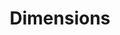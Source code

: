 ---
layout: default
bigquery: https://console.cloud.google.com/bigquery?p=covid-19-dimensions-ai&page=table&d=data&t=publications
contributors: Digital Science, https://www.digital-science.com/
cost: Free for personal, non-commercial use.
description: Dimensions contains more than 100 million publications, ranging from
  articles published in scholarly journals, books and book chapters, to preprints
  and conference proceedings. All publications are contextualized with linked data
  sets, funding, publications, patents, clinical trials, and policy documents. You
  can also view associated categories, funders, institutions, and researcher profiles.
documentation: https://docs.dimensions.ai/bigquery/index.html
last_edit: 04/07/2022, 20:44:02
location: https://www.dimensions.ai/products/free/
maintained_by: Digital Science, https://www.digital-science.com/
schema_fields:
- jurisdiction
- pmcid
- aliases
- proceedings_title
- license
- funding_amount
- end_year
- funding_details
- assignee_orgs
- acknowledgements
- id
- language
- citations_count
- embargo_date
- application_number
- concepts
- priority_year
- family_count
- open_access_categories
- original_assignee_orgs
- mesh_headings
- description
- year
- active_years
- date_normal
- family_id
- current_assignee_countries
- phase
- citation_string
- category_icrp_ct
- linkout
- repository_id
- original_abstract
- pages
- funding_currency
- arxiv_id
- research_org_countries
- citations
- kind
- research_orgs
- registry
- category_for
- grant_number
- funding_cny
- abstract
- category_uoa
- date_modified
- category_icrp_cso
- labels
- category_hrcs_rac
- end_date
- publication_year
- publication_date
- book_title
- funder_orgs
- cited_by_ids
- isbn
- category_rcdc
- issue
- acronyms
- status
- email_address
- research_org_city_names
- funding_aud
- original_assignee_countries
- categories
- funding_jpy
- current_assignee
- created_date
- filing_status
- granted_date
- filing_year
- category_hrcs_hc
- acronym
- associated_publication_arxiv_id
- pmid
- investigators
- funding_gbp
- established
- legal_events
- title
- research_org_state_codes
- altmetrics
- associated_publication_doi
- open_access_categories_v2
- funder_org
- gender
- wikipedia_url
- date_online
- date_print
- types
- external_ids
- filing_date
- funding_cad
- publisher
- supporting_grant_ids
- repository_url
- associated_grant_ids
- category_sdg
- funder_org_countries
- original_assignee
- researcher_ids
- research_org_state_names
- clinical_trial_ids
- funder_org_cities
- eisbn
- funder_countries
- patent_ids
- expiration_date
- address
- date_inserted
- category_hra
- date_imported_gbq
- resulting_publication_doi
- links
- priority_date
- metrics
- conditions
- associated_publication_pmid
- volume
- cpc
- research_org_country_names
- associated_publication_id
- journal_lists
- current_assignee_orgs
- research_org_cities
- original_title
- assignee_countries
- legal_status
- brief_title
- family_members_ids
- date
- foa_number
- start_year
- expiration_year
- funder_org_state_codes
- publication_ids
- journal
- type
- doi
- organisation_details
- category_bra
- mesh_terms
- funding_usd
- relationships
- resulting_publication_ids
- name
- reference_ids
- granted_year
- inventor_names
- subtitles
- conference
- repository_name
- editors
- source_id
- funding_eur
- funder_org_acronyms
- interventions
- authors
- funding_chf
- parent_id
- book_series_title
- start_date
- funding_nzd
- ipcr
shortname: dimensions
tags:
- scholarly literature
- patents
- funding
- clinical trials
- academic profiles
terms_of_use: 'Use of both the Dimensions COVID-19 dataset and full Dimensions dataset
  are subject to the Dimensions Terms of use: https://www.dimensions.ai/policies-terms-legal '
title: Dimensions
uuid: dcff88bd-fe6b-4fdb-8159-809bf9d7bc1c
---